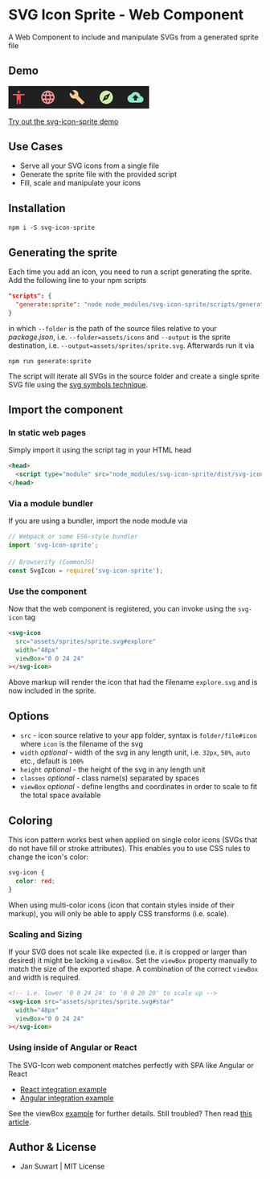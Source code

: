 # SVG Icon Sprite - Web Component

A Web Component to include and manipulate SVGs from a generated sprite file

## Demo

<img width="280" alt="Demo Screenshot" src="screenshot.png">

[Try out the svg-icon-sprite demo](https://jannicz.github.io/svg-icon-sprite/)

## Use Cases

 - Serve all your SVG icons from a single file
 - Generate the sprite file with the provided script
 - Fill, scale and manipulate your icons

## Installation

```
npm i -S svg-icon-sprite
```

## Generating the sprite

Each time you add an icon, you need to run a script generating the sprite.
Add the following line to your npm scripts

```json
"scripts": {
  "generate:sprite": "node node_modules/svg-icon-sprite/scripts/generate-sprite.js --folder=dir/subdir --output=dir/filename.svg"
}
```

in which `--folder` is the path of the source files relative to your *package.json*, i.e. `--folder=assets/icons`
and `--output` is the sprite destination, i.e. `--output=assets/sprites/sprite.svg`. Afterwards run it via

```
npm run generate:sprite
```

The script will iterate all SVGs in the source folder and create a single sprite SVG file
using the [svg symbols technique](https://css-tricks.com/svg-symbol-good-choice-icons/).

## Import the component

### In static web pages

Simply import it using the script tag in your HTML head

```html
<head>
  <script type="module" src="node_modules/svg-icon-sprite/dist/svg-icon-sprite.js"></script>
</head>
```

### Via a module bundler

If you are using a bundler, import the node module via

```js
// Webpack or some ES6-style bundler
import 'svg-icon-sprite';

// Browserify (CommonJS)
const SvgIcon = require('svg-icon-sprite');
```

### Use the component

Now that the web component is registered, you can invoke using the `svg-icon` tag

```html
<svg-icon
  src="assets/sprites/sprite.svg#explore"
  width="48px"
  viewBox="0 0 24 24"
></svg-icon>
```

Above markup will render the icon that had the filename `explore.svg` and is now included in the sprite.

## Options

- `src` - icon source relative to your app folder, syntax is `folder/file#icon` where `icon` is the filename of the svg
- `width` *optional* - width of the svg in any length unit, i.e. `32px`, `50%`, `auto` etc., default is `100%`
- `height` *optional* - the height of the svg in any length unit
- `classes` *optional* - class name(s) separated by spaces
- `viewBox` *optional* - define lengths and coordinates in order to scale to fit the total space available 

## Coloring

This icon pattern works best when applied on single color icons (SVGs that do not have
fill or stroke attributes). This enables you to use CSS rules to change the icon's color:

```scss
svg-icon {
  color: red;
}
```

When using multi-color icons (icon that contain styles inside of their markup),
you will only be able to apply CSS transforms (i.e. scale).

### Scaling and Sizing

If your SVG does not scale like expected (i.e. it is cropped or larger than desired) it might be lacking a `viewBox`.
Set the `viewBox` property manually to match the size of the exported shape. A combination of the correct
`viewBox` and width is required.

```html
<!-- i.e. lower '0 0 24 24' to '0 0 20 20' to scale up -->
<svg-icon src="assets/sprites/sprite.svg#star"
  width="48px"
  viewBox="0 0 24 24"
></svg-icon>
```

### Using inside of Angular or React

The SVG-Icon web component matches perfectly with SPA like Angular or React

 - [React integration example](./INTEGRATION.md#user-content-react) 
 - [Angular integration example](./INTEGRATION.md#user-content-angular)

See the viewBox [example](https://jannicz.github.io/svg-icon-sprite/examples/scaling.html) for further details.
Still troubled? Then read [this article](https://css-tricks.com/scale-svg/).

## Author & License
- Jan Suwart | MIT License
